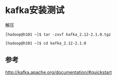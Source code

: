 # kafka安装测试



解压

```
[hadoop@h101 ~]$ tar -zxvf kafka_2.12-2.1.0.tgz 

[hadoop@h101 ~]$ cd kafka_2.12-2.1.0

```





## 参考

http://kafka.apache.org/documentation/#quickstart





